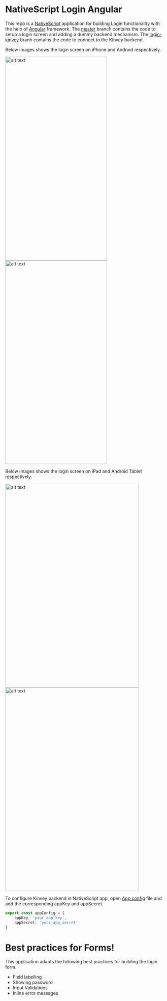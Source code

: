 # NativeScript Login Angular

This repo is a [NativeScript](https://www.nativescript.org/) application for building Login functionality with the help of [Angular](https://www.nativescript.org/nativescript-is-how-you-build-native-mobile-apps-with-angular) framework. The [master](https://github.com/sajjaphani/nativescript-login-ng) branch contains the code to setup a login screen and adding a dummy backend mechanism. The [login-kinvey](https://github.com/sajjaphani/nativescript-login-ng/tree/login-kinvey) branh contains the code to connect to the Kinvey backend.

Below images shows the login screen on iPhone and Android respectively.

<img src="https://raw.githubusercontent.com/sajjaphani/nativescript-login-ng/login-kinvey/screens/login-screen-android.png" alt="alt text" width="320" height="640"> <img src="https://raw.githubusercontent.com/sajjaphani/nativescript-login-ng/login-kinvey/screens/login-screen-ios.png" alt="alt text" width="320" height="640">

Below images shows the login screen on iPad and Android Tablet respectively.

<img src="https://raw.githubusercontent.com/sajjaphani/nativescript-login-ng/login-kinvey/screens/login-screen-iPad.png" alt="alt text" width="420" height="640">  <img src="https://raw.githubusercontent.com/sajjaphani/nativescript-login-ng/login-kinvey/screens/login-screen-tablet.png" alt="alt text" width="420" height="640">

To configure Kinvey backend in NativeScript app, open [App config](https://github.com/sajjaphani/nativescript-login-ng/blob/login-kinvey/src/app/app.config.ts) file and add the corresponding appKey and appSecret.

```ts
export const appConfig = {
    appKey: 'your_app_key',
    appSecret: 'your_app_secret'
}
```

# Best practices for Forms!

This application adapts the following best practices for building the login form.

  - Field labelling
  - Showing password
  - Input Validations
  - Inline error messages

